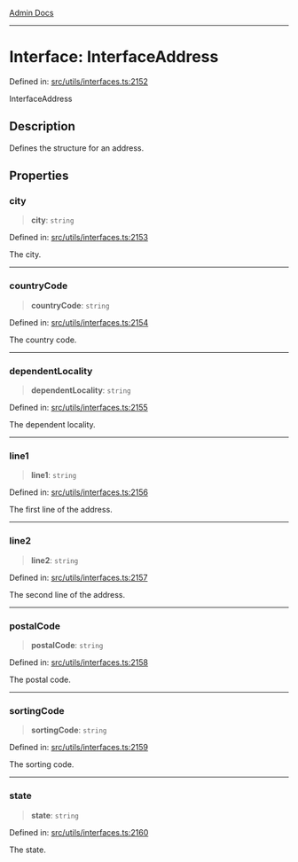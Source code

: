 [Admin Docs](/)

***

# Interface: InterfaceAddress

Defined in: [src/utils/interfaces.ts:2152](https://github.com/PalisadoesFoundation/talawa-admin/blob/main/src/utils/interfaces.ts#L2152)

InterfaceAddress

## Description

Defines the structure for an address.

## Properties

### city

> **city**: `string`

Defined in: [src/utils/interfaces.ts:2153](https://github.com/PalisadoesFoundation/talawa-admin/blob/main/src/utils/interfaces.ts#L2153)

The city.

***

### countryCode

> **countryCode**: `string`

Defined in: [src/utils/interfaces.ts:2154](https://github.com/PalisadoesFoundation/talawa-admin/blob/main/src/utils/interfaces.ts#L2154)

The country code.

***

### dependentLocality

> **dependentLocality**: `string`

Defined in: [src/utils/interfaces.ts:2155](https://github.com/PalisadoesFoundation/talawa-admin/blob/main/src/utils/interfaces.ts#L2155)

The dependent locality.

***

### line1

> **line1**: `string`

Defined in: [src/utils/interfaces.ts:2156](https://github.com/PalisadoesFoundation/talawa-admin/blob/main/src/utils/interfaces.ts#L2156)

The first line of the address.

***

### line2

> **line2**: `string`

Defined in: [src/utils/interfaces.ts:2157](https://github.com/PalisadoesFoundation/talawa-admin/blob/main/src/utils/interfaces.ts#L2157)

The second line of the address.

***

### postalCode

> **postalCode**: `string`

Defined in: [src/utils/interfaces.ts:2158](https://github.com/PalisadoesFoundation/talawa-admin/blob/main/src/utils/interfaces.ts#L2158)

The postal code.

***

### sortingCode

> **sortingCode**: `string`

Defined in: [src/utils/interfaces.ts:2159](https://github.com/PalisadoesFoundation/talawa-admin/blob/main/src/utils/interfaces.ts#L2159)

The sorting code.

***

### state

> **state**: `string`

Defined in: [src/utils/interfaces.ts:2160](https://github.com/PalisadoesFoundation/talawa-admin/blob/main/src/utils/interfaces.ts#L2160)

The state.
